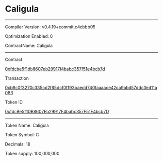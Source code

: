 # Caligula

-----

Compiler Version: v0.4.19+commit.c4cbbb05

Optimization Enabled: 0

ContractName: Caligula





-----

Contract

[0xfdcbe5f1db8607eb29917f4babc357f51e4bcb7d](https://etherscan.io/address/0xfdcbe5f1db8607eb29917f4babc357f51e4bcb7d#code)


Transaction

[0xb9c0f3270c335cd2f85dcf0f193baedd740faaaace42ca9abd57ddc3ed11a083](https://etherscan.io/tx/0xb9c0f3270c335cd2f85dcf0f193baedd740faaaace42ca9abd57ddc3ed11a083)


Token ID

[0xfdcBe5f1DB8607Eb29917F4babc357F51E4bcb7D](https://etherscan.io/token/0xfdcBe5f1DB8607Eb29917F4babc357F51E4bcb7D)


-----

Token Name: Caligula

Token Symbol: C

Decimals: 18

Token supply: 100,000,000



